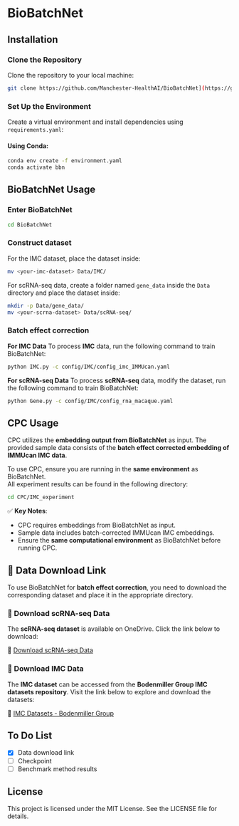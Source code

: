 # BioBatchNet

## Installation
### Clone the Repository

Clone the repository to your local machine:

```bash
git clone https://github.com/Manchester-HealthAI/BioBatchNet](https://github.com/Manchester-HealthAI/BioBatchNet
```

### Set Up the Environment

Create a virtual environment and install dependencies using `requirements.yaml`:

#### Using Conda:

```bash
conda env create -f environment.yaml
conda activate bbn
```

## BioBatchNet Usage

### Enter BioBatchNet
```bash
cd BioBatchNet
```

### Construct dataset
For the IMC dataset, place the dataset inside:

```bash
mv <your-imc-dataset> Data/IMC/
```

For scRNA-seq data, create a folder named `gene_data` inside the `Data` directory and place the dataset inside:

```bash
mkdir -p Data/gene_data/
mv <your-scrna-dataset> Data/scRNA-seq/
```

### Batch effect correction

**For IMC Data**
To process **IMC** data, run the following command to train BioBatchNet:
```bash
python IMC.py -c config/IMC/config_imc_IMMUcan.yaml
```

**For scRNA-seq Data**
To process **scRNA-seq** data, modify the dataset, run the following command to train BioBatchNet:
```bash
python Gene.py -c config/IMC/config_rna_macaque.yaml
```

## CPC Usage

CPC utilizes the **embedding output from BioBatchNet** as input. The provided sample data consists of the **batch effect corrected embedding of IMMUcan IMC data**.

To use CPC, ensure you are running in the **same environment** as BioBatchNet.  
All experiment results can be found in the following directory:

```bash
cd CPC/IMC_experiment
```

✅ **Key Notes**:  
- CPC requires embeddings from BioBatchNet as input.  
- Sample data includes batch-corrected IMMUcan IMC embeddings.  
- Ensure the **same computational environment** as BioBatchNet before running CPC.  

## 📂 Data Download Link

To use BioBatchNet for **batch effect correction**, you need to download the corresponding dataset and place it in the appropriate directory.

### **🔹 Download scRNA-seq Data**
The **scRNA-seq dataset** is available on OneDrive. Click the link below to download:

🔗 [Download scRNA-seq Data](https://livemanchesterac-my.sharepoint.com/:f:/g/personal/haiping_liu_student_manchester_ac_uk/Ep189brW69lJtv4ugZ9QdlkBx23hoFJWbTps_nK9LjZkyw?e=Iz9hOJ)

### **🔹 Download IMC Data**
The **IMC dataset** can be accessed from the **Bodenmiller Group IMC datasets repository**. Visit the link below to explore and download the datasets:

🔗 [IMC Datasets - Bodenmiller Group](https://github.com/BodenmillerGroup/imcdatasets)


## To Do List

- [x] Data download link
- [ ] Checkpoint
- [ ] Benchmark method results

## License

This project is licensed under the MIT License. See the LICENSE file for details.

